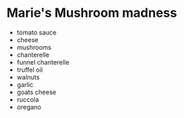 # Marie's Mushroom madness
- tomato sauce
- cheese
- mushrooms
- chanterelle
- funnel chanterelle
- truffel oil
- walnuts
- garlic
- goats cheese
- ruccola
- oregano

